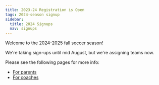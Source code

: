 ```yaml
---
title: 2023-24 Registration is Open
tags: 2024-season signup
sidebar:
  title: 2024 Signups
  nav: signups
---
```


Welcome to the 2024-2025 fall soccer season!

We're taking sign-ups until mid August, but we're assigning teams now.

Please see the following pages for more info:

* [For parents](/parents/)
* [For coaches](/coaches/)
